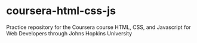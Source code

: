 # coursera-html-css-js
Practice repository for the Coursera course HTML, CSS, and Javascript for Web Developers through Johns Hopkins University
